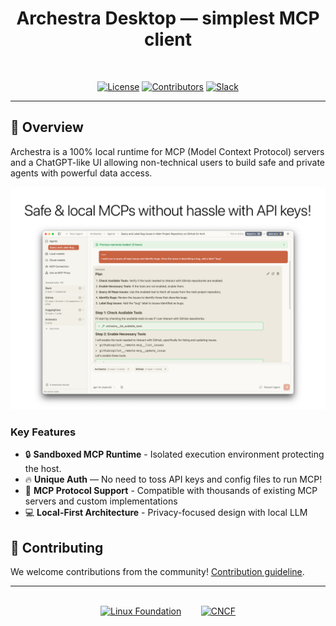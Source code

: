 <div align="center">

# Archestra Desktop — simplest MCP client

  <br />

[![License](https://img.shields.io/github/license/archestra-ai/archestra)](LICENSE)
[![Contributors](https://img.shields.io/github/contributors/archestra-ai/archestra)](https://github.com/archestra-ai/archestra/graphs/contributors)
[![Slack](https://img.shields.io/badge/Slack-Join%20Community-4A154B?logo=slack)](https://join.slack.com/t/archestracommunity/shared_invite/zt-39yk4skox-zBF1NoJ9u4t59OU8XxQChg)

</div>

---

## 🚀 Overview

Archestra is a 100% local runtime for MCP (Model Context Protocol) servers and a ChatGPT-like UI allowing non-technical users to build safe and private agents with powerful data access.

![Archestra Screenshot](./docs/assets/screenshot.png)

### Key Features

- 🔒 **Sandboxed MCP Runtime** - Isolated execution environment protecting the host.
- 🔥 **Unique Auth** — No need to toss API keys and config files to run MCP!
- 🔌 **MCP Protocol Support** - Compatible with thousands of existing MCP servers and custom implementations
- 💻 **Local-First Architecture** - Privacy-focused design with local LLM

## 🤝 Contributing

We welcome contributions from the community! [Contribution guideline](https://www.archestra.ai/docs/contributing).

---

<div align="center">
  <br />
  <a href="https://www.archestra.ai/blog/archestra-joins-cncf-linux-foundation"><img src="./docs/assets/linux-foundation-logo.png" height="50" alt="Linux Foundation" /></a>
  &nbsp;&nbsp;&nbsp;&nbsp;&nbsp;&nbsp;
  <a href="https://www.archestra.ai/blog/archestra-joins-cncf-linux-foundation"><img src="./docs/assets/cncf-logo.png" height="50" alt="CNCF" /></a>
</div>
